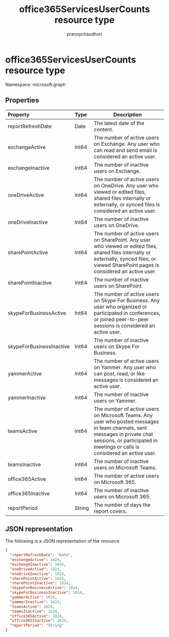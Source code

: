 ﻿---
title: "office365ServicesUserCounts resource type"
description: "The following is a JSON representation of the resource."
localization_priority: Normal
ms.prod: "reports"
author: "pranoychaudhuri"
doc_type: resourcePageType
---

# office365ServicesUserCounts resource type

Namespace: microsoft.graph

## Properties

| Property                 | Type   | Description                                                                                                                                                                                              |
| :----------------------- | :----- | -------------------------------------------------------------------------------------------------------------------------------------------------------------------------------------------------------- |
| reportRefreshDate        | Date   | The latest date of the content.                                                                                                                                                                          |
| exchangeActive           | Int64  | The number of active users on Exchange. Any user who can read and send email is considered an active user.                                                                                               |
| exchangeInactive         | Int64  | The number of inactive users on Exchange.                                                                                                                                                                |
| oneDriveActive           | Int64  | The number of active users on OneDrive. Any user who viewed or edited files, shared files internally or externally, or synced files is considered an active user.                                        |
| oneDriveInactive         | Int64  | The number of inactive users on OneDrive.                                                                                                                                                                |
| sharePointActive         | Int64  | The number of active users on SharePoint. Any user who viewed or edited files, shared files internally or externally, synced files, or viewed SharePoint pages is considered an active user.             |
| sharePointInactive       | Int64  | The number of inactive users on SharePoint.                                                                                                                                                              |
| skypeForBusinessActive   | Int64  | The number of active users on Skype For Business. Any user who organized or participated in conferences, or joined peer-to-peer sessions is considered an active user.                                   |
| skypeForBusinessInactive | Int64  | The number of inactive users on Skype For Business.                                                                                                                                                      |
| yammerActive             | Int64  | The number of active users on Yammer. Any user who can post, read, or like messages is considered an active user.                                                                                        |
| yammerInactive           | Int64  | The number of inactive users on Yammer.                                                                                                                                                                  |
| teamsActive              | Int64  | The number of active users on Microsoft Teams. Any user who posted messages in team channels, sent messages in private chat sessions, or participated in meetings or calls is considered an active user. |
| teamsInactive            | Int64  | The number of inactive users on Microsoft Teams.                                                                                                                                                         |
| office365Active          | Int64  | The number of active users on Microsoft 365.                                                                                                                                                             |
| office365Inactive        | Int64  | The number of inactive users on Microsoft 365.                                                                                                                                                           |
| reportPeriod             | String | The number of days the report covers.                                                                                                                                                                    |

## JSON representation

The following is a JSON representation of the resource.

<!-- {
  "blockType": "resource",
  "@odata.type": "microsoft.graph.office365ServicesUserCounts"
} -->

```json
{
  "reportRefreshDate": "Date", 
  "exchangeActive": 1024, 
  "exchangeInactive": 1024, 
  "oneDriveActive": 1024, 
  "oneDriveInactive": 1024, 
  "sharePointActive": 1024, 
  "sharePointInactive": 1024, 
  "skypeForBusinessActive": 1024, 
  "skypeForBusinessInactive": 1024, 
  "yammerActive": 1024, 
  "yammerInactive": 1024, 
  "teamsActive": 1024, 
  "teamsInactive": 1024, 
  "office365Active": 1024,
  "office365Inactive": 1024,
  "reportPeriod": "String"
}
```
